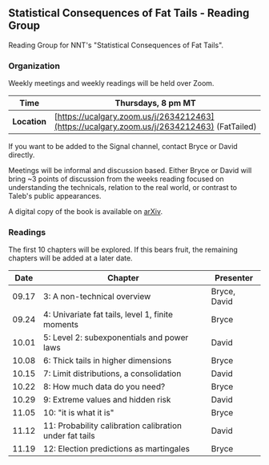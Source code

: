 ## Statistical Consequences of Fat Tails - Reading Group

Reading Group for NNT's "Statistical Consequences of Fat Tails".

### Organization

Weekly meetings and weekly readings will be held over Zoom.

| **Time**     | Thursdays, 8 pm MT                                                                         |
|--------------|--------------------------------------------------------------------------------------------|
| **Location** | [https://ucalgary.zoom.us/j/2634212463](https://ucalgary.zoom.us/j/2634212463) (FatTailed) |

If you want to be added to the Signal channel, contact Bryce or David directly.

Meetings will be informal and discussion based. Either Bryce or David will bring
~3 points of discussion from the weeks reading focused on understanding the technicals,
relation to the real world, or contrast to Taleb's public appearances.

A digital copy of the book is available on [arXiv](https://arxiv.org/abs/2001.10488).

### Readings

The first 10 chapters will be explored. If this bears fruit, the remaining chapters will be added at a later date.

| Date  | Chapter                                                 | Presenter       |
|-------|---------------------------------------------------------|-----------------|
| 09.17 | 3: A non-technical overview                             | Bryce, David    |
| 09.24 | 4: Univariate fat tails, level 1, finite moments        | Bryce           |
| 10.01 | 5: Level 2: subexponentials and power laws              | David           |
| 10.08 | 6: Thick tails in higher dimensions                     | Bryce           |
| 10.15 | 7: Limit distributions, a consolidation                 | David           |
| 10.22 | 8: How much data do you need?                           | Bryce           |
| 10.29 | 9: Extreme values and hidden risk                       | David           |
| 11.05 | 10: "it is what it is"                                  | Bryce           |
| 11.12 | 11: Probability calibration calibration under fat tails | David           |
| 11.19 | 12: Election predictions as martingales                 | Bryce           |
